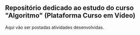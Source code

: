 ## Repositório dedicado ao estudo do curso "Algoritmo" (Plataforma Curso em Vídeo)

Aqui vão ser postadas atividades desenvolvidas.